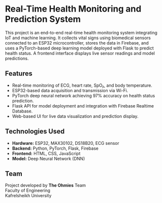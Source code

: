 # Real-Time Health Monitoring and Prediction System

This project is an end-to-end real-time health monitoring system integrating IoT and machine learning. It collects vital signs using biomedical sensors connected to an ESP32 microcontroller, stores the data in Firebase, and uses a PyTorch-based deep learning model deployed with Flask to predict health status. A frontend interface displays live sensor readings and model predictions.

## Features

- Real-time monitoring of ECG, heart rate, SpO₂, and body temperature.
- ESP32-based data acquisition and transmission via Wi-Fi.
- PyTorch deep neural network achieving 97% accuracy on health status prediction.
- Flask API for model deployment and integration with Firebase Realtime Database.
- Web-based UI for live data visualization and prediction display.

## Technologies Used

- **Hardware:** ESP32, MAX30102, DS18B20, ECG sensor
- **Backend:** Python, PyTorch, Flask, Firebase
- **Frontend:** HTML, CSS, JavaScript
- **Model:** Deep Neural Network (DNN)

## Team
Project developed by **The Ohmies** Team                                                                        
Faculty of Engineering                                                                            
Kafrelsheikh University 